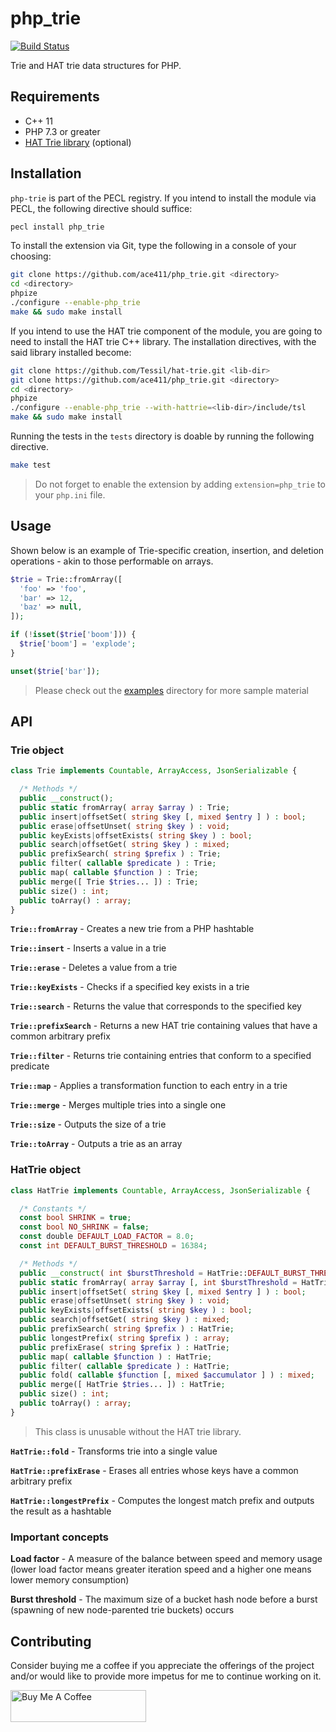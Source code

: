 # php_trie

[![Build Status](https://travis-ci.org/ace411/php-trie-ext.svg?branch=master)](https://travis-ci.org/ace411/php-trie-ext)

Trie and HAT trie data structures for PHP.

## Requirements

- C++ 11
- PHP 7.3 or greater
- [HAT Trie library](https://github.com/Tessil/hat-trie) (optional)

## Installation

`php-trie` is part of the PECL registry. If you intend to install the module via PECL, the following directive should suffice:

```sh
pecl install php_trie
```

To install the extension via Git, type the following in a console of your choosing:

```sh
git clone https://github.com/ace411/php_trie.git <directory>
cd <directory>
phpize
./configure --enable-php_trie
make && sudo make install
```

If you intend to use the HAT trie component of the module, you are going to need to install the HAT trie C++ library. The installation directives, with the said library installed become:

```sh
git clone https://github.com/Tessil/hat-trie.git <lib-dir>
git clone https://github.com/ace411/php_trie.git <directory>
cd <directory>
phpize
./configure --enable-php_trie --with-hattrie=<lib-dir>/include/tsl
make && sudo make install
```

Running the tests in the `tests` directory is doable by running the following directive.

```sh
make test
```

> Do not forget to enable the extension by adding `extension=php_trie` to your `php.ini` file.

## Usage

Shown below is an example of Trie-specific creation, insertion, and deletion operations - akin to those performable on arrays.

```php
$trie = Trie::fromArray([
  'foo' => 'foo',
  'bar' => 12,
  'baz' => null,
]);

if (!isset($trie['boom'])) {
  $trie['boom'] = 'explode';
}

unset($trie['bar']);
```

> Please check out the [examples](https://github.com/ace411/php-trie-ext/tree/master/examples) directory for more sample material

## API

### Trie object

```php
class Trie implements Countable, ArrayAccess, JsonSerializable {

  /* Methods */
  public __construct();
  public static fromArray( array $array ) : Trie;
  public insert|offsetSet( string $key [, mixed $entry ] ) : bool;
  public erase|offsetUnset( string $key ) : void;
  public keyExists|offsetExists( string $key ) : bool;
  public search|offsetGet( string $key ) : mixed;
  public prefixSearch( string $prefix ) : Trie;
  public filter( callable $predicate ) : Trie;
  public map( callable $function ) : Trie;
  public merge([ Trie $tries... ]) : Trie;
  public size() : int;
  public toArray() : array;
}
```

**`Trie::fromArray`** - Creates a new trie from a PHP hashtable

**`Trie::insert`** - Inserts a value in a trie

**`Trie::erase`** - Deletes a value from a trie

**`Trie::keyExists`** - Checks if a specified key exists in a trie

**`Trie::search`** - Returns the value that corresponds to the specified key

**`Trie::prefixSearch`** - Returns a new HAT trie containing values that have a common arbitrary prefix

**`Trie::filter`** - Returns trie containing entries that conform to a specified predicate

**`Trie::map`** - Applies a transformation function to each entry in a trie

**`Trie::merge`** - Merges multiple tries into a single one

**`Trie::size`** - Outputs the size of a trie

**`Trie::toArray`** - Outputs a trie as an array

### HatTrie object

```php
class HatTrie implements Countable, ArrayAccess, JsonSerializable {

  /* Constants */
  const bool SHRINK = true;
  const bool NO_SHRINK = false;
  const double DEFAULT_LOAD_FACTOR = 8.0;
  const int DEFAULT_BURST_THRESHOLD = 16384;

  /* Methods */
  public __construct( int $burstThreshold = HatTrie::DEFAULT_BURST_THRESHOLD [, double $loadFactor = HatTrie::DEFAULT_LOAD_FACTOR [, bool $shrink = HatTrie::NO_SHRINK ]] );
  public static fromArray( array $array [, int $burstThreshold = HatTrie::DEFAULT_BURST_THRESHOLD [, double $loadFactor = HatTrie::DEFAULT_LOAD_FACTOR [, bool $shrink = HatTrie::NO_SHRINK ]]] ) : HatTrie;
  public insert|offsetSet( string $key [, mixed $entry ] ) : bool;
  public erase|offsetUnset( string $key ) : void;
  public keyExists|offsetExists( string $key ) : bool;
  public search|offsetGet( string $key ) : mixed;
  public prefixSearch( string $prefix ) : HatTrie;
  public longestPrefix( string $prefix ) : array;
  public prefixErase( string $prefix ) : HatTrie;
  public map( callable $function ) : HatTrie;
  public filter( callable $predicate ) : HatTrie;
  public fold( callable $function [, mixed $accumulator ] ) : mixed;
  public merge([ HatTrie $tries... ]) : HatTrie;
  public size() : int;
  public toArray() : array;
}
```

> This class is unusable without the HAT trie library.

**`HatTrie::fold`** - Transforms trie into a single value

**`HatTrie::prefixErase`** - Erases all entries whose keys have a common arbitrary prefix

**`HatTrie::longestPrefix`** - Computes the longest match prefix and outputs the result as a hashtable

### Important concepts

**Load factor** - A measure of the balance between speed and memory usage (lower load factor means greater iteration speed and a higher one means lower memory consumption)

**Burst threshold** - The maximum size of a bucket hash node before a burst (spawning of new node-parented trie buckets) occurs

## Contributing

Consider buying me a coffee if you appreciate the offerings of the project and/or would like to provide more impetus for me to continue working on it.

<a href="https://www.buymeacoffee.com/agiroLoki" target="_blank"><img src="https://cdn.buymeacoffee.com/buttons/lato-white.png" alt="Buy Me A Coffee" style="height: 51px !important;width: 217px !important;" ></a>
